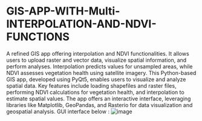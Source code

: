 # GIS-APP-WITH-Multi-INTERPOLATION-AND-NDVI-FUNCTIONS
A refined GIS app offering interpolation and NDVI functionalities. It allows users to upload raster and vector data, visualize spatial information, and perform analyses. Interpolation predicts values for unsampled areas, while NDVI assesses vegetation health using satellite imagery.
This Python-based GIS app, developed using PyQt5, enables users to visualize and analyze spatial data. Key features include loading shapefiles and raster files, performing NDVI calculations for vegetation health, and interpolation to estimate spatial values. The app offers an interactive interface, leveraging libraries like Matplotlib, GeoPandas, and Rasterio for data visualization and geospatial analysis.
GUI interface below :
![image](https://github.com/user-attachments/assets/3ec34799-9e30-4b5b-84a1-0e573e110ce3)
